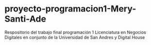 # proyecto-programacion1-Mery-Santi-Ade
Respositorio del trabajo final programación 1 Licenciatura en Negocios Digitales en conjunto de la Universidad de San Andres y Digital House
